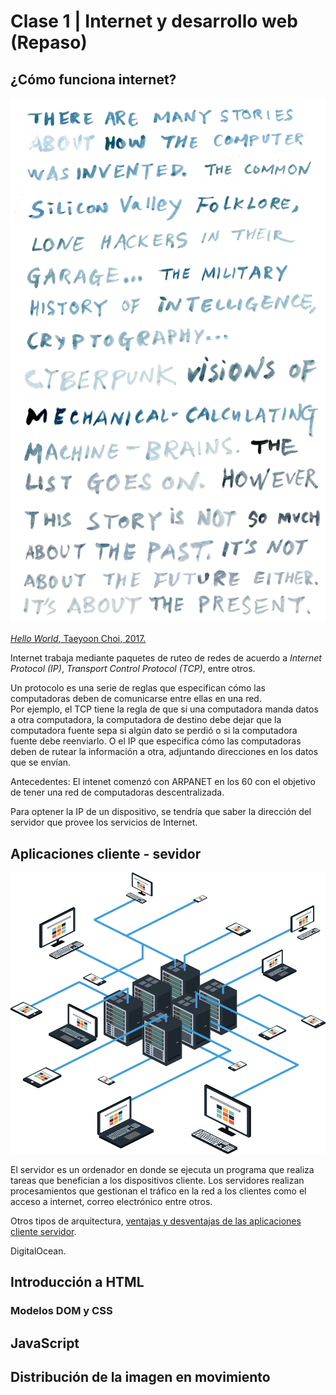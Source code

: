 
# Clase 1 | Internet y desarrollo web (Repaso)

## ¿Cómo funciona internet?

![portada2](https://github.com/MarianneTeixido/CC20-2-CT/blob/master/img/internet.png)

[_Hello World_, Taeyoon Choi, 2017.](http://avant.org/project/hello-world/)

Internet trabaja mediante paquetes de ruteo de redes de acuerdo a _Internet Protocol (IP)_, _Transport Control Protocol (TCP)_, entre otros. 

Un protocolo es una serie de reglas que especifican cómo las computadoras deben de comunicarse entre ellas en una red.  
Por ejemplo, el TCP tiene la regla de que si una computadora manda datos a otra computadora, la computadora de destino debe dejar que la computadora fuente sepa si algún dato se perdió o si la computadora fuente debe reenviarlo. O el IP que especifica cómo las computadoras deben de rutear la información a otra, adjuntando direcciones en los datos que se envían.  


Antecedentes: El intenet comenzó con ARPANET en los 60 con el objetivo de tener una red de computadoras descentralizada. 

Para optener la IP de un dispositivo, se tendría que saber la dirección del servidor que provee los servicios de Internet. 

## Aplicaciones cliente - sevidor 

![server-client](https://github.com/MarianneTeixido/CC20-2-CT/blob/master/img/cliente-servidor.png)

El servidor es un ordenador en donde se ejecuta un programa que realiza tareas que benefician a los dispositivos cliente. Los servidores realizan procesamientos que gestionan el tráfico en la red a los clientes como el acceso a internet, correo electrónico entre otros. 

Otros tipos de arquitectura, [ventajas y desventajas de las aplicaciones cliente servidor](https://es.wikipedia.org/wiki/Cliente-servidor). 

DigitalOcean. 


## Introducción a HTML




### Modelos DOM y CSS

## JavaScript 

## Distribución de la imagen en movimiento 





